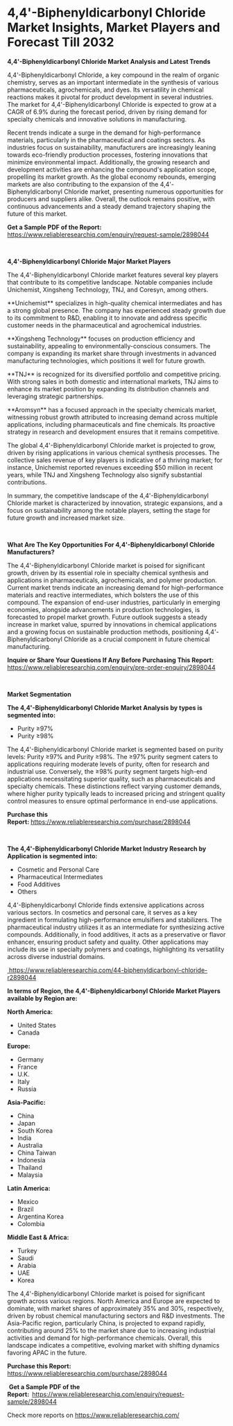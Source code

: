 <p><h1>4,4'-Biphenyldicarbonyl Chloride Market Insights, Market Players and Forecast Till 2032</h1></p><p><strong>4,4'-Biphenyldicarbonyl Chloride Market Analysis and Latest Trends</strong></p>
<p><p>4,4'-Biphenyldicarbonyl Chloride, a key compound in the realm of organic chemistry, serves as an important intermediate in the synthesis of various pharmaceuticals, agrochemicals, and dyes. Its versatility in chemical reactions makes it pivotal for product development in several industries. The market for 4,4'-Biphenyldicarbonyl Chloride is expected to grow at a CAGR of 6.9% during the forecast period, driven by rising demand for specialty chemicals and innovative solutions in manufacturing.</p><p>Recent trends indicate a surge in the demand for high-performance materials, particularly in the pharmaceutical and coatings sectors. As industries focus on sustainability, manufacturers are increasingly leaning towards eco-friendly production processes, fostering innovations that minimize environmental impact. Additionally, the growing research and development activities are enhancing the compound's application scope, propelling its market growth. As the global economy rebounds, emerging markets are also contributing to the expansion of the 4,4'-Biphenyldicarbonyl Chloride market, presenting numerous opportunities for producers and suppliers alike. Overall, the outlook remains positive, with continuous advancements and a steady demand trajectory shaping the future of this market.</p></p>
<p><strong>Get a Sample PDF of the Report:&nbsp;</strong> <a href="https://www.reliableresearchiq.com/enquiry/request-sample/2898044?utm_campaign=2780&utm_medium=2&utm_source=Github&utm_content=ia&utm_term=15032025&utm_id=44-biphenyldicarbonyl-chloride">https://www.reliableresearchiq.com/enquiry/request-sample/2898044</a></p>
<p>&nbsp;</p>
<p><strong>4,4'-Biphenyldicarbonyl Chloride Major Market Players</strong></p>
<p><p>The 4,4'-Biphenyldicarbonyl Chloride market features several key players that contribute to its competitive landscape. Notable companies include Unichemist, Xingsheng Technology, TNJ, and Coresyn, among others.</p><p>**Unichemist** specializes in high-quality chemical intermediates and has a strong global presence. The company has experienced steady growth due to its commitment to R&D, enabling it to innovate and address specific customer needs in the pharmaceutical and agrochemical industries.</p><p>**Xingsheng Technology** focuses on production efficiency and sustainability, appealing to environmentally-conscious consumers. The company is expanding its market share through investments in advanced manufacturing technologies, which positions it well for future growth.</p><p>**TNJ** is recognized for its diversified portfolio and competitive pricing. With strong sales in both domestic and international markets, TNJ aims to enhance its market position by expanding its distribution channels and leveraging strategic partnerships.</p><p>**Aromsyn** has a focused approach in the specialty chemicals market, witnessing robust growth attributed to increasing demand across multiple applications, including pharmaceuticals and fine chemicals. Its proactive strategy in research and development ensures that it remains competitive.</p><p>The global 4,4'-Biphenyldicarbonyl Chloride market is projected to grow, driven by rising applications in various chemical synthesis processes. The collective sales revenue of key players is indicative of a thriving market; for instance, Unichemist reported revenues exceeding $50 million in recent years, while TNJ and Xingsheng Technology also signify substantial contributions.</p><p>In summary, the competitive landscape of the 4,4'-Biphenyldicarbonyl Chloride market is characterized by innovation, strategic expansions, and a focus on sustainability among the notable players, setting the stage for future growth and increased market size.</p></p>
<p>&nbsp;</p>
<p><strong>What Are The Key Opportunities For 4,4'-Biphenyldicarbonyl Chloride Manufacturers?</strong></p>
<p><p>The 4,4'-Biphenyldicarbonyl Chloride market is poised for significant growth, driven by its essential role in specialty chemical synthesis and applications in pharmaceuticals, agrochemicals, and polymer production. Current market trends indicate an increasing demand for high-performance materials and reactive intermediates, which bolsters the use of this compound. The expansion of end-user industries, particularly in emerging economies, alongside advancements in production technologies, is forecasted to propel market growth. Future outlook suggests a steady increase in market value, spurred by innovations in chemical applications and a growing focus on sustainable production methods, positioning 4,4'-Biphenyldicarbonyl Chloride as a crucial component in future chemical manufacturing.</p></p>
<p><strong>Inquire or Share Your Questions If Any Before Purchasing This Report:</strong> <a href="https://www.reliableresearchiq.com/enquiry/pre-order-enquiry/2898044?utm_campaign=2780&utm_medium=2&utm_source=Github&utm_content=ia&utm_term=15032025&utm_id=44-biphenyldicarbonyl-chloride">https://www.reliableresearchiq.com/enquiry/pre-order-enquiry/2898044</a></p>
<p>&nbsp;</p>
<p><strong>Market Segmentation</strong></p>
<p><strong>The 4,4'-Biphenyldicarbonyl Chloride Market Analysis by types is segmented into:</strong></p>
<p><ul><li>Purity ≥97%</li><li>Purity ≥98%</li></ul></p>
<p><p>The 4,4'-Biphenyldicarbonyl Chloride market is segmented based on purity levels: Purity ≥97% and Purity ≥98%. The ≥97% purity segment caters to applications requiring moderate levels of purity, often for research and industrial use. Conversely, the ≥98% purity segment targets high-end applications necessitating superior quality, such as pharmaceuticals and specialty chemicals. These distinctions reflect varying customer demands, where higher purity typically leads to increased pricing and stringent quality control measures to ensure optimal performance in end-use applications.</p></p>
<p><strong>Purchase this Report:&nbsp;</strong><a href="https://www.reliableresearchiq.com/purchase/2898044?utm_campaign=2780&utm_medium=2&utm_source=Github&utm_content=ia&utm_term=15032025&utm_id=44-biphenyldicarbonyl-chloride">https://www.reliableresearchiq.com/purchase/2898044</a></p>
<p>&nbsp;</p>
<p><strong>The 4,4'-Biphenyldicarbonyl Chloride Market Industry Research by Application is segmented into:</strong></p>
<p><ul><li>Cosmetic and Personal Care</li><li>Pharmaceutical Intermediates</li><li>Food Additives</li><li>Others</li></ul></p>
<p><p>4,4'-Biphenyldicarbonyl Chloride finds extensive applications across various sectors. In cosmetics and personal care, it serves as a key ingredient in formulating high-performance emulsifiers and stabilizers. The pharmaceutical industry utilizes it as an intermediate for synthesizing active compounds. Additionally, in food additives, it acts as a preservative or flavor enhancer, ensuring product safety and quality. Other applications may include its use in specialty polymers and coatings, highlighting its versatility across diverse industrial domains.</p></p>
<p><a href="https://www.reliableresearchiq.com/44-biphenyldicarbonyl-chloride-r2898044?utm_campaign=2780&utm_medium=2&utm_source=Github&utm_content=ia&utm_term=15032025&utm_id=44-biphenyldicarbonyl-chloride">&nbsp;https://www.reliableresearchiq.com/44-biphenyldicarbonyl-chloride-r2898044</a></p>
<p><strong>In terms of Region, the 4,4'-Biphenyldicarbonyl Chloride Market Players available by Region are:</strong></p>
<p>
    <p> <strong> North America: </strong>
        <ul>
            <li>United States</li>
            <li>Canada</li>
        </ul>
        </p> 
    <p> <strong> Europe: </strong>
        <ul>
            <li>Germany</li>
            <li>France</li>
            <li>U.K.</li>
            <li>Italy</li>
            <li>Russia</li>
        </ul>
        </p> 
    <p> <strong> Asia-Pacific: </strong>
        <ul>
            <li>China</li>
            <li>Japan</li>
            <li>South Korea</li>
            <li>India</li>
            <li>Australia</li>
            <li>China Taiwan</li>
            <li>Indonesia</li>
            <li>Thailand</li>
            <li>Malaysia</li>
        </ul>
        </p> 
    <p> <strong> Latin America: </strong>
        <ul>
            <li>Mexico</li>
            <li>Brazil</li>
            <li>Argentina Korea</li>
            <li>Colombia</li>
        </ul>
        </p> 
    <p> <strong> Middle East & Africa: </strong>
        <ul>
            <li>Turkey</li>
            <li>Saudi</li>
            <li>Arabia</li>
            <li>UAE</li>
            <li>Korea</li>
        </ul>
    </p>
    </p>
<p><p>The 4,4'-Biphenyldicarbonyl Chloride market is poised for significant growth across various regions. North America and Europe are expected to dominate, with market shares of approximately 35% and 30%, respectively, driven by robust chemical manufacturing sectors and R&D investments. The Asia-Pacific region, particularly China, is projected to expand rapidly, contributing around 25% to the market share due to increasing industrial activities and demand for high-performance chemicals. Overall, this landscape indicates a competitive, evolving market with shifting dynamics favoring APAC in the future.</p></p>
<p><strong>Purchase this Report: </strong><a href="https://www.reliableresearchiq.com/purchase/2898044?utm_campaign=2780&utm_medium=2&utm_source=Github&utm_content=ia&utm_term=15032025&utm_id=44-biphenyldicarbonyl-chloride">https://www.reliableresearchiq.com/purchase/2898044</a></p>
<p>&nbsp;<strong>Get a Sample PDF of the Report:&nbsp;&nbsp;</strong><a href="https://www.reliableresearchiq.com/enquiry/request-sample/2898044?utm_campaign=2780&utm_medium=2&utm_source=Github&utm_content=ia&utm_term=15032025&utm_id=44-biphenyldicarbonyl-chloride">https://www.reliableresearchiq.com/enquiry/request-sample/2898044</a></p>
<p><strong></strong></p>
<p>Check more reports on <a href="https://www.reliableresearchiq.com/?utm_campaign=2780&utm_medium=2&utm_source=Github&utm_content=ia&utm_term=15032025&utm_id=44-biphenyldicarbonyl-chloride">https://www.reliableresearchiq.com/</a></p>